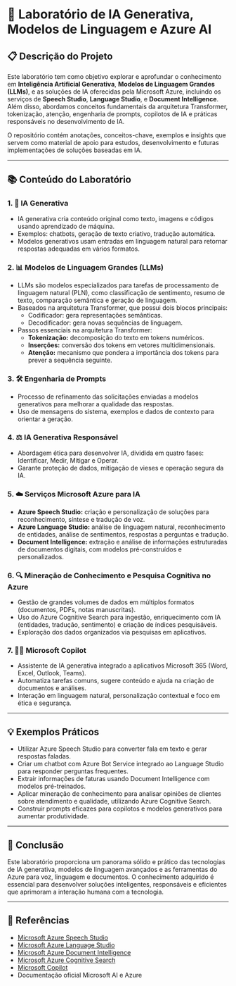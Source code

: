 # 🚀 Laboratório de IA Generativa, Modelos de Linguagem e Azure AI

## 📋 Descrição do Projeto

Este laboratório tem como objetivo explorar e aprofundar o conhecimento em **Inteligência Artificial Generativa**, **Modelos de Linguagem Grandes (LLMs)**, e as soluções de IA oferecidas pela Microsoft Azure, incluindo os serviços de **Speech Studio**, **Language Studio**, e **Document Intelligence**. Além disso, abordamos conceitos fundamentais da arquitetura Transformer, tokenização, atenção, engenharia de prompts, copilotos de IA e práticas responsáveis no desenvolvimento de IA.

O repositório contém anotações, conceitos-chave, exemplos e insights que servem como material de apoio para estudos, desenvolvimento e futuras implementações de soluções baseadas em IA.

---

## 📚 Conteúdo do Laboratório

### 1. 🤖 IA Generativa

- IA generativa cria conteúdo original como texto, imagens e códigos usando aprendizado de máquina.
- Exemplos: chatbots, geração de texto criativo, tradução automática.
- Modelos generativos usam entradas em linguagem natural para retornar respostas adequadas em vários formatos.

### 2. 📊 Modelos de Linguagem Grandes (LLMs)

- LLMs são modelos especializados para tarefas de processamento de linguagem natural (PLN), como classificação de sentimento, resumo de texto, comparação semântica e geração de linguagem.
- Baseados na arquitetura Transformer, que possui dois blocos principais:
  - Codificador: gera representações semânticas.
  - Decodificador: gera novas sequências de linguagem.
- Passos essenciais na arquitetura Transformer:
  - **Tokenização:** decomposição do texto em tokens numéricos.
  - **Inserções:** conversão dos tokens em vetores multidimensionais.
  - **Atenção:** mecanismo que pondera a importância dos tokens para prever a sequência seguinte.

### 3. 🛠 Engenharia de Prompts

- Processo de refinamento das solicitações enviadas a modelos generativos para melhorar a qualidade das respostas.
- Uso de mensagens do sistema, exemplos e dados de contexto para orientar a geração.

### 4. ⚖️ IA Generativa Responsável

- Abordagem ética para desenvolver IA, dividida em quatro fases: Identificar, Medir, Mitigar e Operar.
- Garante proteção de dados, mitigação de vieses e operação segura da IA.

### 5. ☁️ Serviços Microsoft Azure para IA

- **Azure Speech Studio:** criação e personalização de soluções para reconhecimento, síntese e tradução de voz.
- **Azure Language Studio:** análise de linguagem natural, reconhecimento de entidades, análise de sentimentos, respostas a perguntas e tradução.
- **Document Intelligence:** extração e análise de informações estruturadas de documentos digitais, com modelos pré-construídos e personalizados.

### 6. 🔍 Mineração de Conhecimento e Pesquisa Cognitiva no Azure

- Gestão de grandes volumes de dados em múltiplos formatos (documentos, PDFs, notas manuscritas).
- Uso do Azure Cognitive Search para ingestão, enriquecimento com IA (entidades, tradução, sentimento) e criação de índices pesquisáveis.
- Exploração dos dados organizados via pesquisas em aplicativos.

### 7. 🧑‍💻 Microsoft Copilot

- Assistente de IA generativa integrado a aplicativos Microsoft 365 (Word, Excel, Outlook, Teams).
- Automatiza tarefas comuns, sugere conteúdo e ajuda na criação de documentos e análises.
- Interação em linguagem natural, personalização contextual e foco em ética e segurança.

---

## 💡 Exemplos Práticos

- Utilizar Azure Speech Studio para converter fala em texto e gerar respostas faladas.
- Criar um chatbot com Azure Bot Service integrado ao Language Studio para responder perguntas frequentes.
- Extrair informações de faturas usando Document Intelligence com modelos pré-treinados.
- Aplicar mineração de conhecimento para analisar opiniões de clientes sobre atendimento e qualidade, utilizando Azure Cognitive Search.
- Construir prompts eficazes para copilotos e modelos generativos para aumentar produtividade.

---

## 🏁 Conclusão

Este laboratório proporciona um panorama sólido e prático das tecnologias de IA generativa, modelos de linguagem avançados e as ferramentas do Azure para voz, linguagem e documentos. O conhecimento adquirido é essencial para desenvolver soluções inteligentes, responsáveis e eficientes que aprimoram a interação humana com a tecnologia.

---

## 📖 Referências

- [Microsoft Azure Speech Studio](https://azure.microsoft.com/en-us/services/cognitive-services/speech-services/)  
- [Microsoft Azure Language Studio](https://azure.microsoft.com/en-us/services/cognitive-services/language-service/)  
- [Microsoft Azure Document Intelligence](https://azure.microsoft.com/en-us/services/form-recognizer/)  
- [Microsoft Azure Cognitive Search](https://azure.microsoft.com/en-us/services/search/)  
- [Microsoft Copilot](https://www.microsoft.com/en-us/microsoft-365/copilot)  
- Documentação oficial Microsoft AI e Azure
